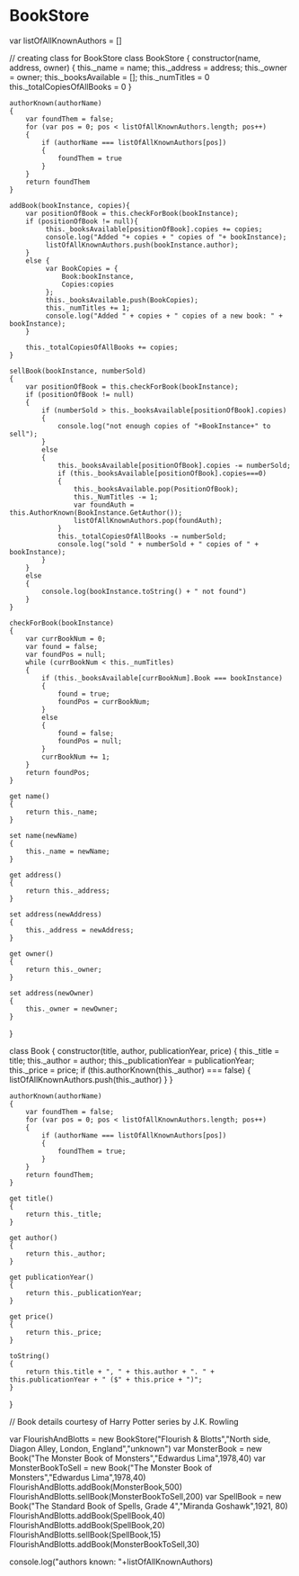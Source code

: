 # BookStore

var listOfAllKnownAuthors = []

// creating class for BookStore
class BookStore
{
    constructor(name, address, owner)
	{
        this._name = name;
        this._address = address;
        this._owner = owner;
        this._booksAvailable = [];
        this._numTitles = 0
        this._totalCopiesOfAllBooks = 0
    }

    authorKnown(authorName)
	{
        var foundThem = false;
        for (var pos = 0; pos < listOfAllKnownAuthors.length; pos++)
		{
            if (authorName === listOfAllKnownAuthors[pos])
			{
                foundThem = true
            }
        }
        return foundThem
    }

    addBook(bookInstance, copies){
        var positionOfBook = this.checkForBook(bookInstance);
        if (positionOfBook != null){
             this._booksAvailable[positionOfBook].copies += copies;
             console.log("Added "+ copies + " copies of "+ bookInstance);
             listOfAllKnownAuthors.push(bookInstance.author);
        }
        else {
             var BookCopies = {
                 Book:bookInstance,
                 Copies:copies
             };
             this._booksAvailable.push(BookCopies);
             this._numTitles += 1;
             console.log("Added " + copies + " copies of a new book: " + bookInstance);
        }

        this._totalCopiesOfAllBooks += copies;
    }

    sellBook(bookInstance, numberSold)
	{
        var positionOfBook = this.checkForBook(bookInstance);
        if (positionOfBook != null)
		{
            if (numberSold > this._booksAvailable[positionOfBook].copies)
			{
                console.log("not enough copies of "+BookInstance+" to sell");
            }
            else
			{
                this._booksAvailable[positionOfBook].copies -= numberSold;
                if (this._booksAvailable[positionOfBook].copies===0)
				{
                    this._booksAvailable.pop(PositionOfBook);
                    this._NumTitles -= 1;
                    var foundAuth = this.AuthorKnown(BookInstance.GetAuthor());
                    listOfAllKnownAuthors.pop(foundAuth);
                }
                this._totalCopiesOfAllBooks -= numberSold;
                console.log("sold " + numberSold + " copies of " + bookInstance);
            }
        }
        else
		{
            console.log(bookInstance.toString() + " not found")
        }
    }

    checkForBook(bookInstance)
	{
        var currBookNum = 0;
        var found = false;
        var foundPos = null;
        while (currBookNum < this._numTitles)
		{
            if (this._booksAvailable[currBookNum].Book === bookInstance)
			{
                found = true;
                foundPos = currBookNum;
            }
            else
			{
                found = false;
                foundPos = null;
            }
            currBookNum += 1;
        }
        return foundPos;
    }

    get name()
	{
        return this._name;
    }

    set name(newName)
	{
        this._name = newName;
    }

    get address()
	{
        return this._address;
    }

    set address(newAddress)
	{
        this._address = newAddress;
    }

    get owner()
	{
        return this._owner;
    }

    set address(newOwner)
	{
        this._owner = newOwner;
    }
}

class Book
{
    constructor(title, author, publicationYear, price)
	{
        this._title = title;
        this._author = author;
        this._publicationYear = publicationYear;
        this._price = price;
        if (this.authorKnown(this._author) === false)
		{
            listOfAllKnownAuthors.push(this._author)
        }
    }

    authorKnown(authorName)
	{
        var foundThem = false;
        for (var pos = 0; pos < listOfAllKnownAuthors.length; pos++)
		{
            if (authorName === listOfAllKnownAuthors[pos])
			{
                foundThem = true;
            }
        }
        return foundThem;
    }

    get title()
	{
        return this._title;
    }

    get author()
	{
        return this._author;
    }

    get publicationYear()
	{
        return this._publicationYear;
    }

    get price()
	{
        return this._price;
    }

	toString()
	{
        return this.title + ", " + this.author + ". " + this.publicationYear + " ($" + this.price + ")";
    }
}

// Book details courtesy of Harry Potter series by J.K. Rowling

var FlourishAndBlotts = new BookStore("Flourish &amp; Blotts","North side, Diagon Alley, London, England","unknown")
var MonsterBook = new Book("The Monster Book of Monsters","Edwardus Lima",1978,40)
var MonsterBookToSell = new Book("The Monster Book of Monsters","Edwardus Lima",1978,40)
FlourishAndBlotts.addBook(MonsterBook,500)
FlourishAndBlotts.sellBook(MonsterBookToSell,200)
var SpellBook = new Book("The Standard Book of Spells, Grade 4","Miranda Goshawk",1921, 80)
FlourishAndBlotts.addBook(SpellBook,40)
FlourishAndBlotts.addBook(SpellBook,20)
FlourishAndBlotts.sellBook(SpellBook,15)
FlourishAndBlotts.addBook(MonsterBookToSell,30)

console.log("authors known: "+listOfAllKnownAuthors)
